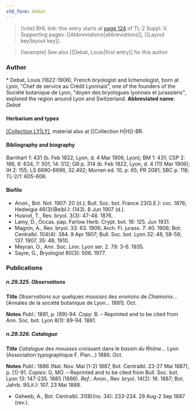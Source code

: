 ```yaml
---
std_form: Debat
---
```


> [!cite] BHL link: this entry starts at [page 124](https://www.biodiversitylibrary.org/page/33259170) of TL-2 Suppl. V.
> Supporting pages: [[Abbreviations|abbreviations]], [[Layout key|layout key]].

> [!example] See also [[Debat, Louis|first entry]] for this author

### Author

\* Debat, Louis (1822-1906), French bryologist and lichenologist, born at Lyon, "Chef de service au Crédit Lyonnais", one of the founders of the Société botanique de Lyon, "doyen des bryologues lyonnais et jurassiens", explored the region around Lyon and Switzerland. 
**Abbreviated name**: *Debat*

#### Herbarium and types

[[Collection LY|LY]](?), material also at [[Collection H|H]]-BR.

#### Bibliography and biography

Barnhart 1: 431 (b. Feb 1822, Lyon, d. 4 Mar 1906, Lyon); BM 1: 431; CSP 2: 186, 6: 634, 7: 501, 14: 512; GR p. 314 (b. Feb 1822, Lyon, d. 4 (11) Mar 1906); IH 2: 155; LS 6690-6696, 32.492; Morren ed. 10, p. 65; PR 2081; SBC p. 118; TL-2/1: 605-606.

#### Biofile

- Anon., Bot. Not. 1907: 20 (d.); Bull. Soc. bot. France 23(S.E.): cxc. 1876; Hedwigia 46(3)(Beibl.): (143). 8 Jun 1907 (d.).
- Husnot, T., Rev. bryol. 3(3): 47-48. 1876.
- Lamy, D., Occas. pap. Farlow Herb. Crypt. bot. 16: 125. Jun 1931.
- Magnin, A., Rev. bryol. 33: 63. 1906; Arch. Fl. jurass. 7: 40. 1906; Bot. Centralbl. 104(4): 384. 9 Apr 1907; Bull. Soc. bot. Lyon 32: 48, 58-59, 137. 1907, 35: 48. 1910.
- Meyran, O., Ann. Soc. Linn. Lyon ser. 2. 79: 3-6. 1935.
- Sayre, G., Bryologist 80(3): 506. 1977.

### Publications

##### n.29.325. Observations

**Title**
*Observations* sur quelques *mousses* des *environs* de *Chamonix*... \[Annales de la société botanique de Lyon... 1881\]. Oct.

**Notes**
*Publ*.: 1881, p. \[89\]-94. *Copy*: B. – Reprinted and to be cited from Ann. Soc. bot. Lyon 8(1): 89-94. 1881.

##### n.29.326. Catalogue

**Title**
*Catalogue* des *mousses* croissant dans le *bassin du Rhône*... Lyon (Association typographique F. Plan...) 1886. Oct.

**Notes**
*Publ*.: 1886 (Nat. Nov. Mai (1-2) 1887, Bot. Centralbl. 23-27 Mai 1887), p. \[1\]-91. *Copies*: G, MO. – Reprinted and to be cited from Bull. Soc. bot. Lyon 13: 147-235. 1885 (1886).
*Ref*.: Anon., Rev. bryol. 14(2): 16. 1887; Bot. Jahrb. 9(Lit.): 107. 23 Mai 1888.
- Geheeb, A., Bot. Centralbl. 31(8)(no. 34): 233-234. 29 Aug-2 Sep 1887 (rev.).

